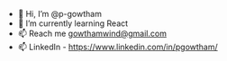 - 👋 Hi, I’m @p-gowtham
- 🌱 I’m currently learning React
- 📫 Reach me gowthamwind@gmail.com
- 📫 LinkedIn - https://www.linkedin.com/in/pgowtham/

<!-- - 👀 I’m interested in ... -->

<!-- - 💞️ I’m looking to collaborate on ... -->

<!---
p-gowtham/p-gowtham is a ✨ special ✨ repository because its `README.md` (this file) appears on your GitHub profile.
You can click the Preview link to take a look at your changes.
--->
